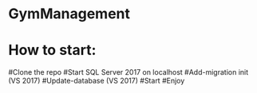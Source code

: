 # GymManagement


# How to start:

#Clone the repo 
#Start SQL Server 2017 on localhost
#Add-migration init (VS 2017)
#Update-database (VS 2017)
#Start
#Enjoy